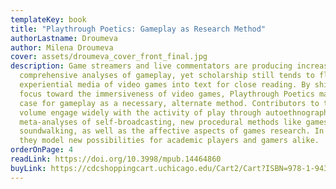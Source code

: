 ```yaml
---
templateKey: book
title: "Playthrough Poetics: Gameplay as Research Method"
authorLastname: Droumeva
author: Milena Droumeva
cover: assets/droumeva_cover_front_final.jpg
description: Game streamers and live commentators are producing increasingly
  comprehensive analyses of gameplay, yet scholarship still tends to flatten the
  experiential media of video games into text for close reading. By shifting
  focus toward the immersiveness of video games, Playthrough Poetics makes the
  case for gameplay as a necessary, alternate method. Contributors to this
  volume engage widely with the activity of play through autoethnographies,
  meta-analyses of self-broadcasting, new procedural methods like gamespace
  soundwalking, as well as the affective aspects of games research. In doing so,
  they model new possibilities for academic players and gamers alike.
orderOnPage: 4
readLink: https://doi.org/10.3998/mpub.14464860
buyLink: https://cdcshoppingcart.uchicago.edu/Cart2/Cart?ISBN=978-1-943208-81-4&PRESS=amherst
---
```

